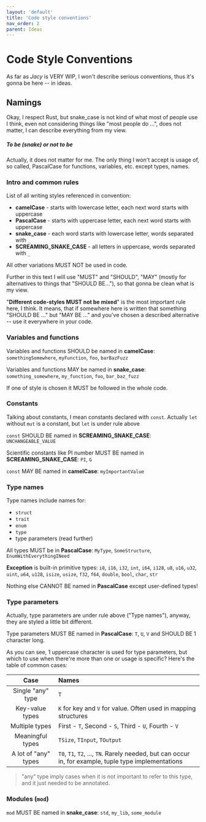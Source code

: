 ```yaml
---
layout: 'default'
title: 'Code style conventions'
nav_order: 2
parent: Ideas
---
```


# Code Style Conventions

As far as *Jacy* is VERY WIP, I won't describe serious conventions, thus it's gonna be here -- in ideas.

## Namings

Okay, I respect Rust, but snake_case is not kind of what most of people use I think, even not considering things like
"most people do ...", does not matter, I can describe everything from my view.


##### To be (snake) or not to be

Actually, it does not matter for me. The only thing I won't accept is usage of, so called, PascalCase for functions,
variables, etc. except types, names.


### Intro and common rules

List of all writing styles referenced in convention:
 - __camelCase__ - starts with lowercase letter, each next word starts with uppercase
 - __PascalCase__ - starts with uppercase letter, each next word starts with uppercase
 - __snake_case__ - each word starts with lowercase letter, words separated with `_`
 - __SCREAMING_SNAKE_CASE__ - all letters in uppercase, words separated with `_`

All other variations MUST NOT be used in code.

Further in this text I will use "MUST" and "SHOULD", "MAY" (mostly for alternatives to things that "SHOULD BE..."), so
that gonna be clean what is my view.

"__Different code-styles MUST not be mixed__" is the most important rule here, I think. It means, that if somewhere here
is written that something "SHOULD BE ..." but "MAY BE ..." and you've chosen a described alternative -- use it
everywhere in your code.


### Variables and functions

Variables and functions SHOULD be named in __camelCase__: `somethingSomewhere`, `myFunction`, `foo`, `barBazFuzz`

Variables and functions MAY be named in __snake_case__: `something_somewhere`, `my_function`, `foo`, `bar_baz_fuzz`

If one of style is chosen it MUST be followed in the whole code.


### Constants

Talking about constants, I mean constants declared with `const`. Actually `let` without `mut` is a constant, but `let`
is under rule above

`const` SHOULD BE named in __SCREAMING_SNAKE_CASE__: `UNCHANGEABLE_VALUE`

Scientific constants like PI number MUST BE named in __SCREAMING_SNAKE_CASE__: `PI`, `G`

`const` MAY BE named in __camelCase__: `myImportantValue`

### Type names

Type names include names for:
 - `struct`
 - `trait`
 - `enum`
 - `type`
 - type parameters (read further)

All types MUST be in __PascalCase__: `MyType`, `SomeStructure`, `EnumWithEverythingINeed`

__Exception__ is built-in primitive types: `i8`, `i16`, `i32`, `int`, `i64`, `i128`, `u8`, `u16`, `u32`, `uint`, `u64`,
`u128`, `isize`, `usize`, `f32`, `f64`, `double`, `bool`, `char`, `str`

Nothing else CANNOT BE named in __PascalCase__ except user-defined types!

### Type parameters

Actually, type parameters are under rule above ("Type names"), anyway, they are styled a little bit different.

Type parameters MUST BE named in __PascalCase__: `T`, `U`, `V` and SHOULD BE 1 character long.

As you can see, 1 uppercase character is used for type parameters, but which to use when there're more than one or usage
is specific? Here's the table of common cases:

|   Case   |   Names   |
| :------: | :-------- |
| Single "any" type | `T` |
| Key-value types | `K` for key and `V` for value. Often used in mapping structures |
| Multiple types | First - `T`, Second - `S`, Third - `U`, Fourth - `V` |
| Meaningful types | `TSize`, `TInput`, `TOutput` |
| A lot of "any" types | `T0`, `T1`, `T2`, ..., `TN`. Rarely needed, but can occur in, for example, tuple type implementations |

> "any" type imply cases when it is not important to refer to this type, and it just needed to be annotated.

### Modules (`mod`)

`mod` MUST BE named in __snake_case__: `std`, `my_lib`, `some_module`
